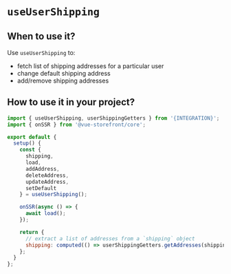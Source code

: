 # `useUserShipping`

## When to use it?

Use `useUserShipping` to:

- fetch list of shipping addresses for a particular user
- change default shipping address
- add/remove shipping addresses

## How to use it in your project?

```js
import { useUserShipping, userShippingGetters } from '{INTEGRATION}';
import { onSSR } from '@vue-storefront/core';

export default {
  setup() {
    const {
      shipping,
      load,
      addAddress,
      deleteAddress,
      updateAddress,
      setDefault
    } = useUserShipping();

    onSSR(async () => {
      await load();
    });

    return {
      // extract a list of addresses from a `shipping` object
      shipping: computed(() => userShippingGetters.getAddresses(shipping.value)),
    };
  }
};
```